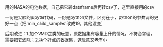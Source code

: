 用的NASA的电池数据，自己把它转dataframe后再转csv了，这里直接用的csv


一份是实验的jupyter代码，一份是python文件，区别在于，python的参数调的更好一点（把'min_child_samples'改成19，其他没变）



后期改进：1.加个VMD之类的玩意，原数据集有容量上升的情况，不符合常理，需要把它滤除；2.换个好点的数据集，这玩意又老有小

